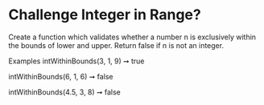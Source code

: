 # Challenge Integer in Range?

Create a function which validates whether a number n is exclusively within the bounds of lower and upper. Return false if n is not an integer.

Examples
intWithinBounds(3, 1, 9) ➞ true

intWithinBounds(6, 1, 6) ➞ false

intWithinBounds(4.5, 3, 8) ➞ false
